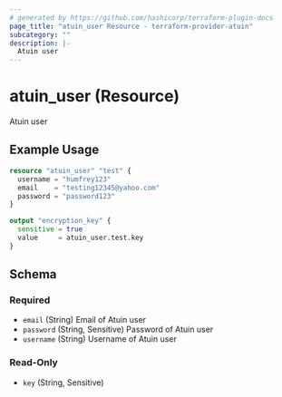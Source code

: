```yaml
---
# generated by https://github.com/hashicorp/terraform-plugin-docs
page_title: "atuin_user Resource - terraform-provider-atuin"
subcategory: ""
description: |-
  Atuin user
---
```


# atuin_user (Resource)

Atuin user

## Example Usage

```terraform
resource "atuin_user" "test" {
  username = "humfrey123"
  email    = "testing12345@yahoo.com"
  password = "password123"
}

output "encryption_key" {
  sensitive = true
  value     = atuin_user.test.key
}
```

<!-- schema generated by tfplugindocs -->
## Schema

### Required

- `email` (String) Email of Atuin user
- `password` (String, Sensitive) Password of Atuin user
- `username` (String) Username of Atuin user

### Read-Only

- `key` (String, Sensitive)


